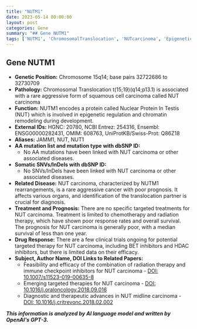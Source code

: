 ```yaml
---
title: "NUTM1"
date: 2023-05-14 00:00:00
layout: post
categories: Gene
summary: "## Gene NUTM1"
tags: ['NUTM1', 'ChromosomalTranslocation', 'NUTcarcinoma', 'EpigeneticRegulation', 'TargetedTherapy', 'PoorPrognosis', 'BETinhibitors', 'HDACinhibitors']
---
```


## Gene NUTM1
- **Genetic Position:** Chromosome 15q14; base pairs 32722686 to 32730709
- **Pathology:** Chromosomal Translocation t(15;19)(q14;p13.1) is associated with a rare aggressive form of squamous cell carcinoma called NUT carcinoma
- **Function:** NUTM1 encodes a protein called Nuclear Protein In Testis (NUT) which is involved in epigenetic regulation and chromatin remodeling during development.
- **External IDs:** HGNC: 20780, NCBI Entrez: 254316, Ensembl: ENSG00000282431, OMIM: 608763, UniProtKB/Swiss-Prot: Q86Z18
- **Aliases:** JAMM1, NUT, NUT1 
- **AA mutation list and mutation type with dbSNP ID:**
    - No AA mutations have been linked with NUT carcinoma or other associated diseases.
- **Somatic SNVs/InDels with dbSNP ID:**
    - No SNVs/InDels have been linked with NUT carcinoma or other associated diseases.
- **Related Disease:** NUT carcinoma, characterized by NUTM1 rearrangements, is a rare aggressive cancer with poor prognosis. It affects various organs, and identification of the translocation partner is crucial for diagnosis.
- **Treatment and Prognosis:** There are no specific targeted treatments for NUT carcinoma. Treatment is limited to chemotherapy and radiation therapy, which have shown poor response rates and overall survival. The prognosis for NUT carcinoma is generally poor, with a median survival of less than one year.
- **Drug Response:** There are a few clinical trials ongoing for potential targeted therapy for NUT carcinoma, including BET inhibitors and HDAC inhibitors, but there is limited data on their efficacy. 
- **Subject, Author Name, DOI Links to Related Papers:**
    - Feasibility and efficacy of the combination of radiation therapy and immune checkpoint inhibitors for NUT carcinoma - [DOI: 10.1007/s11523-019-00635-8]([Click](https://doi.org/10.1007/s11523-019-00635-8))
    - Emerging targeted therapies for NUT carcinoma - [DOI: 10.1016/j.oraloncology.2018.09.016]([Click](https://doi.org/10.1016/j.oraloncology.2018.09.016))
    - Diagnostic and therapeutic advances in NUT midline carcinoma - [DOI: 10.1016/j.critrevonc.2018.02.002]([Click](https://doi.org/10.1016/j.critrevonc.2018.02.002))

**_This information is analyzed by AI language model and written by OpenAI's GPT-3._**